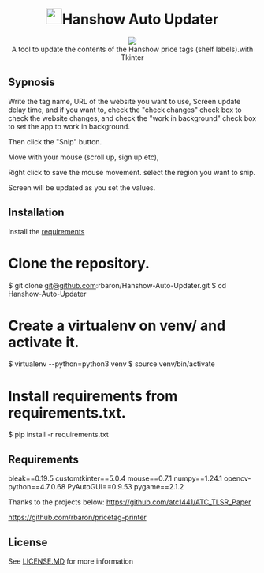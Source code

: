 
<h1 align='center'> <img width=32 src='https://static.wikia.nocookie.net/computer-software-and-video-games/images/9/94/Snipping_Tool_10_Icon.png/revision/latest?cb=20170128223105'>Hanshow Auto Updater</h1>
<p align='center'>
    <img src='../../_img/snipping_tool.PNG'><br/>
    A tool to update the contents of the Hanshow price tags (shelf labels).with Tkinter 
</p>

## Sypnosis

Write the tag name, URL of the website you want to use, Screen update delay time, and if you want to, check the "check changes" check box to check the website changes, and check the "work in background" check box to set the app to work in background. 

Then click the "Snip"  button. 

Move with your mouse (scroll up, sign up etc), 

Right click to save the mouse movement.
select the region you want to snip.


Screen will be updated as you set the values.




## Installation

Install the [requirements](#requirements)
# Clone the repository.
$ git clone git@github.com:rbaron/Hanshow-Auto-Updater.git
$ cd Hanshow-Auto-Updater
# Create a virtualenv on venv/ and activate it.
$ virtualenv --python=python3 venv
$ source venv/bin/activate
# Install requirements from requirements.txt.
$ pip install -r requirements.txt


## Requirements
bleak==0.19.5
customtkinter==5.0.4
mouse==0.7.1
numpy==1.24.1
opencv-python==4.7.0.68
PyAutoGUI==0.9.53
pygame==2.1.2





Thanks to the projects below: 
https://github.com/atc1441/ATC_TLSR_Paper

https://github.com/rbaron/pricetag-printer

## License

See [LICENSE.MD](../../LICENSE.MD) for more information

